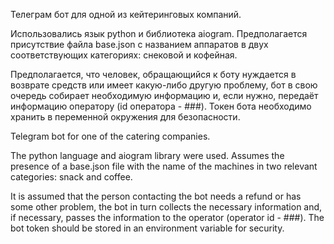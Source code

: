 Телеграм бот для одной из кейтеринговых компаний.

Использовались язык python и библиотека aiogram.
Предполагается присутствие файла base.json с названием аппаратов в двух соответствующих категориях: снековой и кофейная.

Предполагается, что человек, обращающийся к боту нуждается в возврате средств или имеет какую-либо другую проблему, бот в свою очередь собирает необходимую информацию и, если нужно, передаёт информацию оператору (id оператора - ###). Токен бота необходимо хранить в переменной окружения для безопасности.

Telegram bot for one of the catering companies.

The python language and aiogram library were used.
Assumes the presence of a base.json file with the name of the machines in two relevant categories: snack and coffee.

It is assumed that the person contacting the bot needs a refund or has some other problem, the bot in turn collects the necessary information and, if necessary, passes the information to the operator (operator id - ###). The bot token should be stored in an environment variable for security.